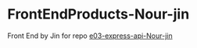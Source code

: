 # FrontEndProducts-Nour-jin

Front End by Jin for repo [e03-express-api-Nour-jin
](https://github.com/FBW41-2/e03-express-api-Nour-jin)
